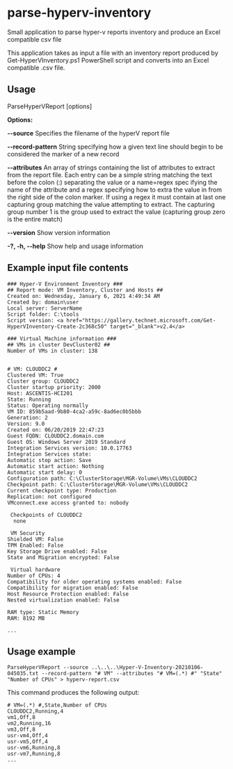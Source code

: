 # parse-hyperv-inventory
Small application to parse hyper-v reports inventory and produce an Excel compatible csv file

This application takes as input a file with an inventory report produced by Get-HyperVInventory.ps1 PowerShell script and converts into an Excel compatible .csv file.

## Usage

ParseHyperVReport [options]

**Options:**

**--source** Specifies the filename of the hyperV report file

**--record-pattern** String specifying how a given text line should begin to be considered the marker
of a new record

**--attributes** An array of strings containing the list of attributes to extract from the report
file. Each entry can be a simple string matching the text before the colon (:) separating the value or a name=regex spec
ifying the name of the attribute and a regex specifying how to extra the value in from the right side of the colon marker. If using a regex it must contain at last one capturing group matching the value attempting to extract. The capturing group number 1 is the group used to extract the value (capturing group zero is the entire match)

**--version** Show version information

**-?, -h, --help** Show help and usage information

## Example input file contents

```
### Hyper-V Environment Inventory ###
## Report mode: VM Inventory, Cluster and Hosts ##
Created on: Wednesday, January 6, 2021 4:49:34 AM
Created by: domain\user
Local server: ServerName
Script folder: C:\tools
Script version: <a href="https://gallery.technet.microsoft.com/Get-HyperVInventory-Create-2c368c50" target="_blank">v2.4</a>

### Virtual Machine information ###
## VMs in cluster DevCluster02 ##
Number of VMs in cluster: 138


# VM: CLOUDDC2 #
Clustered VM: True
Cluster group: CLOUDDC2
Cluster startup priority: 2000
Host: ASCENTIS-HCI201
State: Running
Status: Operating normally
VM ID: 859b5aad-9b80-4ca2-a59c-8ad6ec0b5bbb
Generation: 2
Version: 9.0
Created on: 06/20/2019 22:47:23
Guest FQDN: CLOUDDC2.domain.com
Guest OS: Windows Server 2019 Standard
Integration Services version: 10.0.17763
Integration Services state: 
Automatic stop action: Save
Automatic start action: Nothing
Automatic start delay: 0
Configuration path: C:\ClusterStorage\MGR-Volume\VMs\CLOUDDC2
Checkpoint path: C:\ClusterStorage\MGR-Volume\VMs\CLOUDDC2
Current checkpoint type: Production
Replication: not configured
VMconnect.exe access granted to: nobody

 Checkpoints of CLOUDDC2 
  none

 VM Security 
Shielded VM: False
TPM Enabled: False
Key Storage Drive enabled: False
State and Migration encrypted: False

 Virtual hardware 
Number of CPUs: 4
Compatibility for older operating systems enabled: False
Compatibility for migration enabled: False
Host Resource Protection enabled: False
Nested virtualization enabled: False

RAM type: Static Memory
RAM: 8192 MB

...
```

## Usage example

```
ParseHyperVReport --source ..\..\..\Hyper-V-Inventory-20210106-045035.txt --record-pattern "# VM" --attributes "# VM=(.*) #" "State" "Number of CPUs" > hyperv-report.csv
```

This command produces the following output:

```
# VM=(.*) #,State,Number of CPUs
CLOUDDC2,Running,4
vm1,Off,8
vm2,Running,16
vm3,Off,8
usr-vm4,Off,4
usr-vm5,Off,4
usr-vm6,Running,8
usr-vm7,Running,8
...
```



